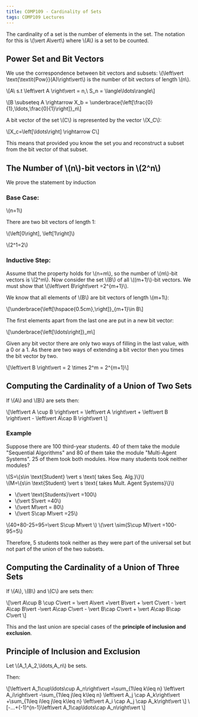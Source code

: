 ```yaml
---
title: COMP109 - Cardinality of Sets
tags: COMP109 Lectures
---
```

The cardinality of a set is the number of elements in the set. The notation for this is &#92;(\vert A\vert&#92;) where &#92;(A&#92;) is a set to be counted.

## Power Set and Bit Vectors
We use the correspondence between bit vectors and subsets: &#92;(\left\vert  \text{\textit{Pow}}(A)\right\vert&#92;) is the number of bit vectors of length &#92;(n&#92;).

&#92;[A\ s.t \left\vert  A \right\vert  = n,\ S_n = \langle\ldots\rangle&#92;]

&#92;[B \subseteq A \rightarrow X_b = \underbrace{\left[\frac{0}{1},\ldots,\frac{0}{1}\right]}_n&#92;]

A bit vector of the set &#92;(C&#92;) is represented by the vector &#92;(X_C&#92;):

&#92;[X_c=\left[\ldots\right] \rightarrow C&#92;]

This means that provided you know the set you and reconstruct a subset from the bit vector of that subset.

## The Number of &#92;(n&#92;)-bit vectors in &#92;(2^n&#92;)
We prove the statement by induction
### Base Case:
&#92;(n=1&#92;)

There are two bit vectors of length 1:

&#92;(\left[0\right], \left[1\right]&#92;)

&#92;(2^1=2&#92;)

### Inductive Step:
Assume that the property holds for &#92;(n=m&#92;), so the number of &#92;(m&#92;)-bit vectors is &#92;(2^m&#92;). Now consider the set &#92;(B&#92;) of all &#92;((m+1)&#92;)-bit vectors. We must show that &#92;(\left\vert B\right\vert =2^{m+1}&#92;).

We know that all elements of &#92;(B&#92;) are bit vectors of length &#92;(m+1&#92;):

&#92;[\underbrace{\left[\hspace{0.5cm},\right]}&#95;&#123;m+1}\in B&#92;]

The first elements apart from the last one are put in a new bit vector:

&#92;[\underbrace{\left[\ldots\right]}_m&#92;]

Given any bit vector there are only two ways of filling in the last value, with a 0 or a 1. As there are two ways of extending a bit vector then you times the bit vector by two.

&#92;[\left\vert  B \right\vert  = 2 \times 2^m = 2^{m+1}&#92;]

## Computing the Cardinality of a Union of Two Sets
If &#92;(A&#92;) and &#92;(B&#92;) are sets then:

&#92;[\left\vert  A \cup B \right\vert  = \left\vert  A \right\vert  + \left\vert  B \right\vert  - \left\vert  A\cap B \right\vert &#92;]

### Example
Suppose there are 100 third-year students. 40 of them take the module "Sequential Algorithms" and 80 of them take the module "Multi-Agent Systems". 25 of them took both modules. How many students took neither modules?

&#92;(S=&#92;{s\in \text{Student} \vert  s \text{ takes Seq. Alg.}&#92;}&#92;)  
&#92;(M=&#92;{s\in \text{Student} \vert  s \text{ takes Mult. Agent Systems}&#92;}&#92;)

* &#92;(\vert \text{Students}\vert  =100&#92;)
* &#92;(\vert S\vert =40&#92;)
* &#92;(\vert M\vert  = 80&#92;)
* &#92;(\vert S\cap M\vert  =25&#92;)

&#92;(40+80-25=95=\vert S\cup M\vert &#92;)
&#92;(\vert \sim(S\cup M)\vert =100-95=5&#92;)

Therefore, 5 students took neither as they were part of the universal set but not part of the union of the two subsets.

## Computing the Cardinality of a Union of Three Sets
If &#92;(A&#92;), &#92;(B&#92;) and &#92;(C&#92;) are sets then:

&#92;[\vert A\cup B \cup C\vert = \vert A\vert  +\vert B\vert  + \vert C\vert  - \vert A\cap B\vert -\vert A\cap C\vert  - \vert B\cap C\vert  + \vert A\cap B\cap C\vert &#92;]

This and the last union are special cases of the **principle of inclusion and exclusion**.

## Principle of Inclusion and Exclusion
Let &#92;(A_1,A_2,\ldots,A_n&#92;) be sets.

Then:

&#92;[\left\vert A_1\cup\ldots\cup A_n\right\vert =\sum&#95;&#123;1\leq k\leq n} \left\vert A_i\right\vert -\sum&#95;&#123;1\leq j\leq k\leq n} \left\vert A_j \cap A_k\right\vert +\sum&#95;&#123;1\leq i\leq j\leq k\leq n} \left\vert A_i \cap A_j \cap A_k\right\vert &#92;]
&#92;[-...+(-1)^{n-1}\left\vert A_1\cap\ldots\cap A_n\right\vert &#92;]
